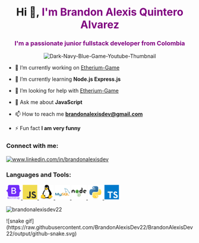 <h1 align="center">Hi 👋, <span style="color: #800080;">I'm Brandon Alexis Quintero Alvarez</span></h1>
<h3 align="center" style="color: #800080;">I'm a passionate junior fullstack developer from Colombia</h3>
<div align="center">
  <img src="https://i.ibb.co/pjcDsysX/Dark-Navy-Blue-Game-Youtube-Thumbnail.png" alt="Dark-Navy-Blue-Game-Youtube-Thumbnail">
</div>

- 🔭 I’m currently working on [Etherium-Game](https://etherium-game.vercel.app/)

- 🌱 I’m currently learning **Node.js Express.js**

- 🤝 I’m looking for help with [Etherium-Game](https://etherium-game.vercel.app/)

- 💬 Ask me about **JavaScript**

- 📫 How to reach me **brandonalexisdev@gmail.com**

- ⚡ Fun fact **I am very funny**

<h3 align="left">Connect with me:</h3>
<p align="left">
<a href="https://linkedin.com/in/www.linkedin.com/in/brandonalexisdev" target="blank"><img align="center" src="https://raw.githubusercontent.com/rahuldkjain/github-profile-readme-generator/master/src/images/icons/Social/linked-in-alt.svg" alt="www.linkedin.com/in/brandonalexisdev" height="30" width="40" /></a>
</p>

<h3 align="left">Languages and Tools:</h3>
<p align="left"> <a href="https://getbootstrap.com" target="_blank" rel="noreferrer"> <img src="https://raw.githubusercontent.com/devicons/devicon/master/icons/bootstrap/bootstrap-plain-wordmark.svg" alt="bootstrap" width="40" height="40"/> </a> <a href="https://developer.mozilla.org/en-US/docs/Web/JavaScript" target="_blank" rel="noreferrer"> <img src="https://raw.githubusercontent.com/devicons/devicon/master/icons/javascript/javascript-original.svg" alt="javascript" width="40" height="40"/> </a> <a href="https://www.linux.org/" target="_blank" rel="noreferrer"> <img src="https://raw.githubusercontent.com/devicons/devicon/master/icons/linux/linux-original.svg" alt="linux" width="40" height="40"/> </a> <a href="https://www.mysql.com/" target="_blank" rel="noreferrer"> <img src="https://raw.githubusercontent.com/devicons/devicon/master/icons/mysql/mysql-original-wordmark.svg" alt="mysql" width="40" height="40"/> </a> <a href="https://nodejs.org" target="_blank" rel="noreferrer"> <img src="https://raw.githubusercontent.com/devicons/devicon/master/icons/nodejs/nodejs-original-wordmark.svg" alt="nodejs" width="40" height="40"/> </a> <a href="https://www.python.org" target="_blank" rel="noreferrer"> <img src="https://raw.githubusercontent.com/devicons/devicon/master/icons/python/python-original.svg" alt="python" width="40" height="40"/> </a> <a href="https://www.typescriptlang.org/" target="_blank" rel="noreferrer"> <img src="https://raw.githubusercontent.com/devicons/devicon/master/icons/typescript/typescript-original.svg" alt="typescript" width="40" height="40"/> </a> </p>

<p><img align="center" src="https://github-readme-stats.vercel.app/api/top-langs?username=brandonalexisdev22&show_icons=true&locale=en&layout=compact" alt="brandonalexisdev22" /></p>
![snake gif](https://raw.githubusercontent.com/BrandonAlexisDev22/BrandonAlexisDev22/output/github-snake.svg)


